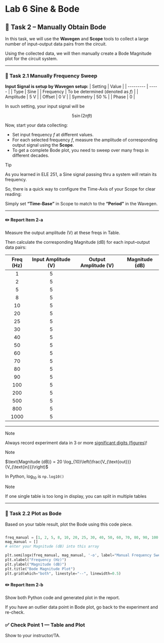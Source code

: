 # Lab 6 Sine & Bode

## :dart: Task 2 – Manually Obtain Bode

In this task, we will use the **Wavegen** and **Scope** tools to collect a large number of input–output data pairs from the circuit. 

Using the collected data, we will then manually create a Bode Magnitude plot for the circuit system.

------

### 📌 Task 2.1 Manually Frequency Sweep

**Input Signal is setup by Wavegen setup:**
| Setting   | Value |
| --------- | ----- |
| Type |  Sine     |
| Frequency  |   To be determined (denoted as $f$)  |
| Amplitude |   5 V    |
| Offset    |   0 V    |
| Symmetry    |   50 %    |
| Phase    |   0    |

In such setting, your input signal will be 

$$5\sin(2\pi f t)$$ 

Now, start your data collecting: 

* Set input frequency $f$ at different values.
* For each selected frequency $f$, measure the amplitude of corresponding output signal using the **Scope**.
* To get a complete Bode plot, you need to sweep over many freqs in different decades.

> [!TIP]
> As you learned in ELE 251, a Sine signal passing thru a system will retain its frequency.
> 
> So, there is a quick way to configure the Time-Axis of your Scope for clear reading:
> 
> Simply set **“Time-Base”** in Scope to match to the **“Period”** in the Wavegen. 

---
#### :pencil2:  Report Item 2-a

Measure the output amplitude (V) at these freqs in Table.

Then calculate the corresponding Magnitude (dB) for each input–output data pairs:

| **Freq (Hz)** | **Input Amplitude (V)** | **Output Amplitude (V)** | **Magnitude (dB)** |
| :-----------: | :------------------------: | :--------------------------: | :----------------: |
|       1       |            5                |                              |                    |
|       2       |            5                |                              |                    |
|       5       |            5                |                              |                    |
|       8       |            5                |                              |                    |
|       10      |            5                |                              |                    |
|       20      |            5                |                              |                    |
|       25      |            5                |                              |                    |
|       30      |            5                |                              |                    |
|       40      |            5                |                              |                    |
|       50      |            5                |                              |                    |
|       60      |            5                |                              |                    |
|       70      |            5                |                              |                    |
|       80      |            5                |                              |                    |
|       90      |            5                |                              |                    |
|      100      |            5                |                              |                    |
|      200      |            5                |                              |                    |
|      500      |            5                |                              |                    |
|      800      |            5                |                              |                    |
|      1000     |            5                |                              |                    |


---
> [!NOTE]
> Always record experiment data in 3 or more [significant digits (figures)](https://en.wikipedia.org/wiki/Significant_figures)!

> [!Note]
> $\text{Magnitude (dB)} = 20 \log_{10}\left(\frac{V_{\text{out}}}{V_{\text{in}}}\right)$
>
> In Python, $\log_{10}$ is `np.log10()`

> [!Note]
> If one single table is too long in display, you can split in multiple tables

------

### 📌 Task 2.2 Plot as Bode

Based on your table result, plot the Bode using this code piece.

```python

freq_manual = [1, 2, 5, 8, 10, 20, 25, 30, 40, 50, 60, 70, 80, 90, 100, 200, 500, 800, 1000]
mag_manual = [] 
# enter your Magnitude (dB) into this array

plt.semilogx(freq_manual, mag_manual, '-o', label="Manual Frequency Sweep")
plt.xlabel("Frequency (Hz)")
plt.ylabel("Magnitude (dB)")
plt.title("Bode Magnitude Plot")
plt.grid(which="both", linestyle="--", linewidth=0.5)
```

#### :pencil2:  Report Item 2-b

Show both Python code and generated plot in the report. 

If you have an outlier data point in Bode plot, go back to the experiment and re-check.

### ✅ Check Point 1 — Table and Plot

Show to your instructor/TA.
